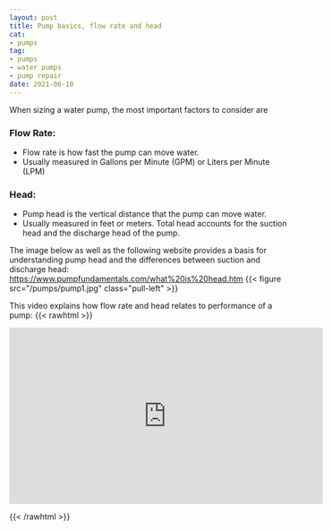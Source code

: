 ```yaml
--- 
layout: post 
title: Pump basics, flow rate and head
cat:
- pumps
tag:
- pumps
- water pumps
- pump repair
date: 2021-06-10
--- 
```

When sizing a water pump, the most important factors to consider are 
### Flow Rate:
- Flow rate is how fast the pump can move water.  
- Usually measured in Gallons per Minute (GPM) or Liters per Minute (LPM)
### Head:
- Pump head is the vertical distance that the pump can move water.  
- Usually measured in feet or meters.
Total head accounts for the suction head and the discharge head of the pump.  

The image below as well as the following website provides a basis for understanding pump head and the differences between suction and discharge head: 
https://www.pumpfundamentals.com/what%20is%20head.htm
{{< figure src="/pumps/pump1.jpg" class="pull-left" >}}

This video explains how flow rate and head relates to performance of a pump:
{{< rawhtml >}}

<iframe width="560" height="315" src="https://www.youtube.com/embed/U8iWNaDuUek" title="YouTube video player" frameborder="0" allow="accelerometer; autoplay; clipboard-write; encrypted-media; gyroscope; picture-in-picture" allowfullscreen></iframe>

{{< /rawhtml >}}

